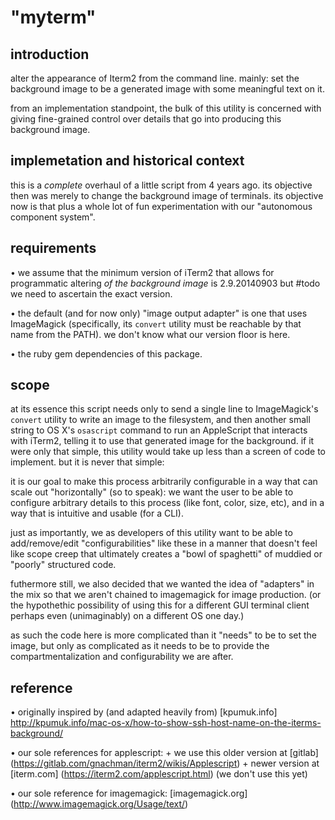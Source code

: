 # "myterm"

## introduction

alter the appearance of Iterm2 from the command line. mainly: set the
background image to be a generated image with some meaningful text on
it.

from an implementation standpoint, the bulk of this utility is concerned
with giving fine-grained control over details that go into producing
this background image.




## implemetation and historical context

this is a *complete* overhaul of a little script from 4 years ago. its
objective then was merely to change the background image of terminals.
its objective now is that plus a whole lot of fun experimentation with
our "autonomous component system".




## requirements

  • we assume that the minimum version of iTerm2 that allows for
    programmatic altering *of the background image* is
    2.9.20140903 but #todo we need to ascertain the exact version.

  • the default (and for now only) "image output adapter" is one that
    uses ImageMagick (specifically, its `convert` utility must be reachable
    by that name from the PATH). we don't know what our version floor is
    here.

  • the ruby gem dependencies of this package.





## scope

at its essence this script needs only to send a single line to ImageMagick's
`convert` utility to write an image to the filesystem, and then another
small string to OS X's `osascript` command to run an AppleScript that
interacts with iTerm2, telling it to use that generated image for the
background. if it were only that simple, this utility would take up less
than a screen of code to implement. but it is never that simple:

it is our goal to make this process arbitrarily configurable in a way that
can scale out "horizontally" (so to speak): we want the user to be able
to configure arbitrary details to this process (like font, color, size,
etc), and in a way that is intuitive and usable (for a CLI).

just as importantly, we as developers of this utility want to be able
to add/remove/edit "configurabilities" like these in a manner that
doesn't feel like scope creep that ultimately creates a "bowl of
spaghetti" of muddied or "poorly" structured code.

futhermore still, we also decided that we wanted the idea of "adapters"
in the mix so that we aren't chained to imagemagick for image
production. (or the hypothethic possibility of using this for a
different GUI terminal client perhaps even (unimaginably) on a different
OS one day.)

as such the code here is more complicated than it "needs" to be to set
the image, but only as complicated as it needs to be to provide the
compartmentalization and configurability we are after.




## reference

  • originally inspired by (and adapted heavily from)
     [kpumuk.info] http://kpumuk.info/mac-os-x/how-to-show-ssh-host-name-on-the-iterms-background/

  • our sole references for applescript:
    + we use this older version at [gitlab] (https://gitlab.com/gnachman/iterm2/wikis/Applescript)
    + newer version at [iterm.com] (https://iterm2.com/applescript.html) (we don't use this yet)

  • our sole reference for imagemagick: [imagemagick.org] (http://www.imagemagick.org/Usage/text/)
